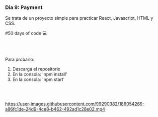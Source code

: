 ### Dia 9: Payment

Se trata de un proyecto simple para practicar React, Javascript, HTML y CSS.


#50 days of code 💻

<br></br>


Para probarlo:
1. Descargá el repositorio
2. En la consola: 'npm install'
3. En la consola: 'npm start'

<br></br>


https://user-images.githubusercontent.com/99290382/186054269-a86fc1de-24d9-4ce8-b462-492ad1c28e02.mp4

